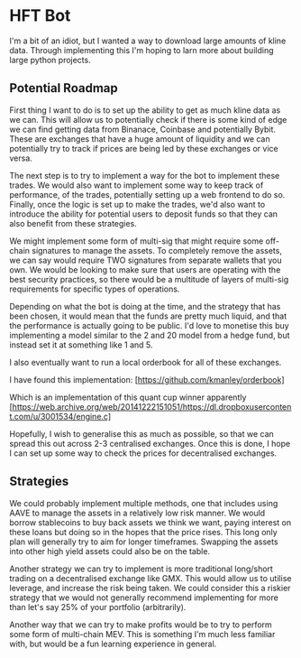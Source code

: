 # HFT Bot

I'm a bit of an idiot, but I wanted a way to download large amounts of kline data.
Through implementing this I'm hoping to larn more about building large python projects.

## Potential Roadmap

First thing I want to do is to set up the ability to get as much kline data as we can.
This will allow us to potentially check if there is some kind of edge we can find getting data from Binanace, Coinbase and potentially Bybit.
These are exchanges that have a huge amount of liquidity and we can potentially try to track if prices are being led by these exchanges or vice versa.

The next step is to try to implement a way for the bot to implement these trades.
We would also want to implement some way to keep track of performance, of the trades, potentially setting up a web frontend to do so.
Finally, once the logic is set up to make the trades, we'd also want to introduce the ability for potential users to deposit funds so that they can also benefit from these strategies.

We might implement some form of multi-sig that might require some off-chain signatures to manage the assets.
To completely remove the assets, we can say would require TWO signatures from separate wallets that you own. We would be looking to make sure that users are operating with the best security practices, so there would be a multitude of layers of multi-sig requirements for specific types of operations.

Depending on what the bot is doing at the time, and the strategy that has been chosen, it would mean that the funds are pretty much liquid, and that the performance is actually going to be public.
I'd love to monetise this buy implementing a model similar to the 2 and 20 model from a hedge fund, but instead set it at something like 1 and 5.

I also eventually want to run a local orderbook for all of these exchanges.

I have found this implementation:
[https://github.com/kmanley/orderbook]

Which is an implementation of this quant cup winner apparently
[https://web.archive.org/web/20141222151051/https://dl.dropboxusercontent.com/u/3001534/engine.c]

Hopefully, I wish to generalise this as much as possible, so that we can spread this out across 2-3 centralised exchanges.
Once this is done, I hope I can set up some way to check the prices for decentralised exchanges.

## Strategies

We could probably implement multiple methods, one that includes using AAVE to manage the assets in a relatively low risk manner.
We would borrow stablecoins to buy back assets we think we want, paying interest on these loans but doing so in the hopes that the price rises. This long only plan will generally try to aim for longer timeframes. Swapping the assets into other high yield assets could also be on the table.

Another strategy we can try to implement is more traditional long/short trading on a decentralised exchange like GMX. This would allow us to utilise leverage, and increase the risk being taken. We could consider this a riskier strategy that we would not generally recommend implementing for more than let's say 25% of your portfolio (arbitrarily).

Another way that we can try to make profits would be to try to perform some form of multi-chain MEV. This is something I'm much less familiar with, but would be a fun learning experience in general.
